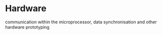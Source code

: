 # Hardware
communication within the microprocessor, data synchronisation and other hardware prototyping
